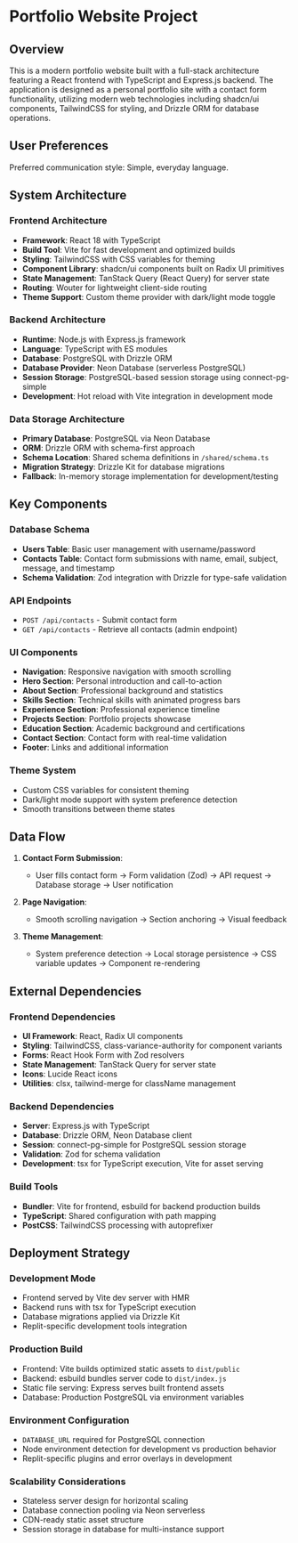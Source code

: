 # Portfolio Website Project

## Overview

This is a modern portfolio website built with a full-stack architecture featuring a React frontend with TypeScript and Express.js backend. The application is designed as a personal portfolio site with a contact form functionality, utilizing modern web technologies including shadcn/ui components, TailwindCSS for styling, and Drizzle ORM for database operations.

## User Preferences

Preferred communication style: Simple, everyday language.

## System Architecture

### Frontend Architecture
- **Framework**: React 18 with TypeScript
- **Build Tool**: Vite for fast development and optimized builds
- **Styling**: TailwindCSS with CSS variables for theming
- **Component Library**: shadcn/ui components built on Radix UI primitives
- **State Management**: TanStack Query (React Query) for server state
- **Routing**: Wouter for lightweight client-side routing
- **Theme Support**: Custom theme provider with dark/light mode toggle

### Backend Architecture
- **Runtime**: Node.js with Express.js framework
- **Language**: TypeScript with ES modules
- **Database**: PostgreSQL with Drizzle ORM
- **Database Provider**: Neon Database (serverless PostgreSQL)
- **Session Storage**: PostgreSQL-based session storage using connect-pg-simple
- **Development**: Hot reload with Vite integration in development mode

### Data Storage Architecture
- **Primary Database**: PostgreSQL via Neon Database
- **ORM**: Drizzle ORM with schema-first approach
- **Schema Location**: Shared schema definitions in `/shared/schema.ts`
- **Migration Strategy**: Drizzle Kit for database migrations
- **Fallback**: In-memory storage implementation for development/testing

## Key Components

### Database Schema
- **Users Table**: Basic user management with username/password
- **Contacts Table**: Contact form submissions with name, email, subject, message, and timestamp
- **Schema Validation**: Zod integration with Drizzle for type-safe validation

### API Endpoints
- `POST /api/contacts` - Submit contact form
- `GET /api/contacts` - Retrieve all contacts (admin endpoint)

### UI Components
- **Navigation**: Responsive navigation with smooth scrolling
- **Hero Section**: Personal introduction and call-to-action
- **About Section**: Professional background and statistics
- **Skills Section**: Technical skills with animated progress bars
- **Experience Section**: Professional experience timeline
- **Projects Section**: Portfolio projects showcase
- **Education Section**: Academic background and certifications
- **Contact Section**: Contact form with real-time validation
- **Footer**: Links and additional information

### Theme System
- Custom CSS variables for consistent theming
- Dark/light mode support with system preference detection
- Smooth transitions between theme states

## Data Flow

1. **Contact Form Submission**:
   - User fills contact form → Form validation (Zod) → API request → Database storage → User notification

2. **Page Navigation**:
   - Smooth scrolling navigation → Section anchoring → Visual feedback

3. **Theme Management**:
   - System preference detection → Local storage persistence → CSS variable updates → Component re-rendering

## External Dependencies

### Frontend Dependencies
- **UI Framework**: React, Radix UI components
- **Styling**: TailwindCSS, class-variance-authority for component variants
- **Forms**: React Hook Form with Zod resolvers
- **State Management**: TanStack Query for server state
- **Icons**: Lucide React icons
- **Utilities**: clsx, tailwind-merge for className management

### Backend Dependencies
- **Server**: Express.js with TypeScript
- **Database**: Drizzle ORM, Neon Database client
- **Session**: connect-pg-simple for PostgreSQL session storage
- **Validation**: Zod for schema validation
- **Development**: tsx for TypeScript execution, Vite for asset serving

### Build Tools
- **Bundler**: Vite for frontend, esbuild for backend production builds
- **TypeScript**: Shared configuration with path mapping
- **PostCSS**: TailwindCSS processing with autoprefixer

## Deployment Strategy

### Development Mode
- Frontend served by Vite dev server with HMR
- Backend runs with tsx for TypeScript execution
- Database migrations applied via Drizzle Kit
- Replit-specific development tools integration

### Production Build
- Frontend: Vite builds optimized static assets to `dist/public`
- Backend: esbuild bundles server code to `dist/index.js`
- Static file serving: Express serves built frontend assets
- Database: Production PostgreSQL via environment variables

### Environment Configuration
- `DATABASE_URL` required for PostgreSQL connection
- Node environment detection for development vs production behavior
- Replit-specific plugins and error overlays in development

### Scalability Considerations
- Stateless server design for horizontal scaling
- Database connection pooling via Neon serverless
- CDN-ready static asset structure
- Session storage in database for multi-instance support